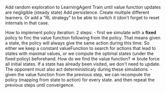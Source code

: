 Add random exploration to LearningAgent
Train until value function updates are negligible (steady state)
Add persistence.
Create multiple different learners. Or add a "RL strategy" to be able to switch it (don't forget to reset internals in that case.


How to implement policy iteration:
2 steps:
    - first we simulate with a **fixed** policy to finc the value function following from the policy. That means given a state, the policy will always give the same action during this time. So either we keep a constant valueFunction to search for actions that lead to states with maximal values, or we compute the optimal states (under the fixed policy) beforehand. How do we find the value function? => brute force all initial states. If a state has already been visited, we don't need to update. The opponent must also act deterministicaly during these simulations.
    - given the value function from the previous step, we can recompute the policy (mapping from state to action) for every state. 
and then repeat the previous steps until convergence. 
    
